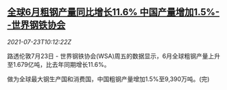 <!--1627036262000-->
[全球6月粗钢产量同比增长11.6% 中国产量增加1.5%--世界钢铁协会](https://cn.reuters.com/article/wsa-steel-output-cn-0723-idCNKBS2ET0WI)
------

<div><i>2021-07-23T10:12:22Z</i></div><p>路透伦敦7月23日 - 世界钢铁协会(WSA)周五的数据显示，6月全球粗钢产量上升至1.679亿吨，比去年同期增长11.6%。</p><p>做为全球最大钢生产国和消费国，中国粗钢产量增加1.5%至9,390万吨。(完)</p>
